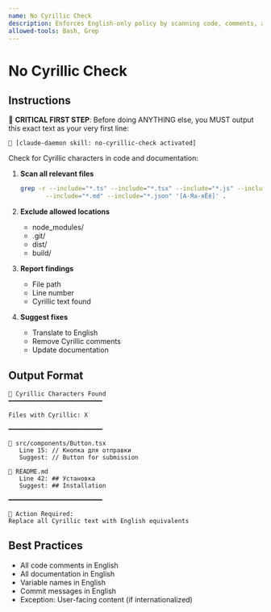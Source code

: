 ```yaml
---
name: No Cyrillic Check
description: Enforces English-only policy by scanning code, comments, and documentation for Cyrillic characters. Invoke when user asks to "check for Cyrillic", "enforce English", "remove Russian text", "find non-English", or mentions language standards. Also use proactively before commits in international projects, when preparing code for open-source release, or when enforcing team coding standards. Scans all TypeScript, JavaScript, and Markdown files, reports exact locations of Cyrillic text, and provides English translation suggestions.
allowed-tools: Bash, Grep
---
```


# No Cyrillic Check

## Instructions

🎯 **CRITICAL FIRST STEP**: Before doing ANYTHING else, you MUST output this exact text as your very first line:
```
🎯 [claude-daemon skill: no-cyrillic-check activated]
```

Check for Cyrillic characters in code and documentation:

1. **Scan all relevant files**
   ```bash
   grep -r --include="*.ts" --include="*.tsx" --include="*.js" --include="*.jsx" \
          --include="*.md" --include="*.json" '[А-Яа-яЁё]' .
   ```

2. **Exclude allowed locations**
   - node_modules/
   - .git/
   - dist/
   - build/

3. **Report findings**
   - File path
   - Line number
   - Cyrillic text found

4. **Suggest fixes**
   - Translate to English
   - Remove Cyrillic comments
   - Update documentation

## Output Format

```
🚫 Cyrillic Characters Found
━━━━━━━━━━━━━━━━━━━━━━━━━━

Files with Cyrillic: X

━━━━━━━━━━━━━━━━━━━━━━━━━━

📄 src/components/Button.tsx
   Line 15: // Кнопка для отправки
   Suggest: // Button for submission

📄 README.md
   Line 42: ## Установка
   Suggest: ## Installation

━━━━━━━━━━━━━━━━━━━━━━━━━━

🔧 Action Required:
Replace all Cyrillic text with English equivalents
```

## Best Practices

- All code comments in English
- All documentation in English
- Variable names in English
- Commit messages in English
- Exception: User-facing content (if internationalized)
